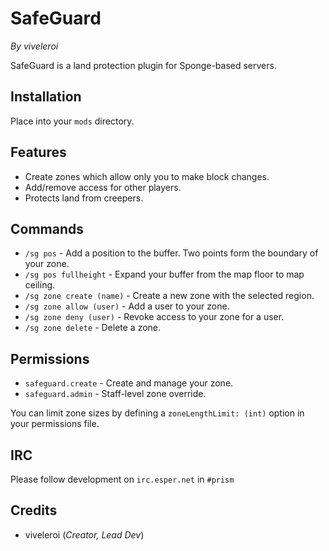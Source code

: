 # SafeGuard

*By viveleroi*

SafeGuard is a land protection plugin for Sponge-based servers.

## Installation

Place into your `mods` directory. 


## Features

- Create zones which allow only you to make block changes.
- Add/remove access for other players.
- Protects land from creepers.

## Commands

- `/sg pos` - Add a position to the buffer. Two points form the boundary of your zone.
- `/sg pos fullheight` - Expand your buffer from the map floor to map ceiling.
- `/sg zone create (name)` - Create a new zone with the selected region.
- `/sg zone allow (user)` - Add a user to your zone.
- `/sg zone deny (user)` - Revoke access to your zone for a user.
- `/sg zone delete` - Delete a zone.

## Permissions

- `safeguard.create` - Create and manage your zone.
- `safeguard.admin` - Staff-level zone override.

You can limit zone sizes by defining a `zoneLengthLimit: (int)` option in your permissions file.

## IRC

Please follow development on `irc.esper.net` in `#prism`

## Credits

- viveleroi (*Creator, Lead Dev*)
